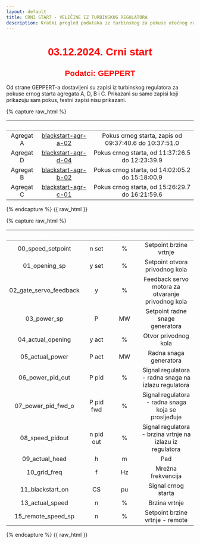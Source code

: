 ```yaml
---
layout: default
title: CRNI START - VELIČINE IZ TURBINSKOG REGULATORA
description: Kratki pregled podataka iz turbinskog za pokuse otočnog rada u HE Zakučac
---
```



<h1 style="text-align: center; font-family: Helvetica; color: red">03.12.2024. Crni start</h1>

<h2 style="text-align: center; font-family: Helvetica; color: red">Podatci: GEPPERT</h2>

Od strane GEPPERT-a dostavljeni su zapisi iz turbinskog regulatora za pokuse crnog starta agregata A, D, B i C.
Prikazani su samo zapisi koji prikazuju sam pokus, testni zapisi nisu prikazani. 

{% capture raw_html %}
<table>
    <thead>
        <tr>
            <th style="text-align:center; font-family: Helvetica; color: white">Agregat</th>
            <th style="text-align:center; font-family: Helvetica; color: white">Datoteka</th>
            <th style="text-align:center; font-family: Helvetica; color: white">Napomena</th>
        </tr>
    </thead>
    <tbody>
        <tr>
            <td style="text-align:center">Agregat A</td>
            <td style="text-align:center"><a href="{{ site.baseurl }}/blackstart-agr-a-02/">blackstart-agr-a-02</a></td>
            <td style="text-align:center">Pokus crnog starta, zapis od 09:37:40.6 do 10:37:51.0</td>
        </tr>
        <tr>
            <td style="text-align:center">Agregat D</td>
            <td style="text-align:center"><a href="{{ site.baseurl }}/blackstart-agr-d-04/">blackstart-agr-d-04</a></td>
            <td style="text-align:center">Pokus crnog starta, od 11:37:26.5 do 12:23:39.9</td>
        </tr>
        <tr>
            <td style="text-align:center">Agregat B</td>
            <td style="text-align:center"><a href="{{ site.baseurl }}/blackstart-agr-b-02/">blackstart-agr-b-02</a></td>
            <td style="text-align:center">Pokus crnog starta, od 14:02:05.2 do 15:18:00.9</td>
        </tr> 
        <tr>
            <td style="text-align:center">Agregat C</td>
            <td style="text-align:center"><a href="{{ site.baseurl }}/blackstart-agr-c-01/">blackstart-agr-c-01</a></td>
            <td style="text-align:center">Pokus crnog starta, od 15:26:29.7 do 16:21:59.6</td>
        </tr>        
    </tbody>
</table>
{% endcapture %}
{{ raw_html }}


{% capture raw_html %}
<table>
    <thead>
        <tr>
            <th style="text-align:center; font-family: Helvetica; color: white">Ime signala</th>
            <th style="text-align:center; font-family: Helvetica; color: white">Oznaka</th>
            <th style="text-align:center; font-family: Helvetica; color: white">Veličina</th>
            <th style="text-align:center; font-family: Helvetica; color: white">Opis</th>
        </tr>
    </thead>
    <tbody>
        <tr>
            <td style="text-align:center">00_speed_setpoint</td>
            <td style="text-align:center">n set</td>
            <td style="text-align:center">%</td>
            <td style="text-align:center">Setpoint brzine vrtnje</td>
        </tr>
        <tr>
            <td style="text-align:center">01_opening_sp</td>
            <td style="text-align:center">y set</td>
            <td style="text-align:center">%</td>
            <td style="text-align:center">Setpoint otvora privodnog kola</td>
        </tr>
        <tr>
            <td style="text-align:center">02_gate_servo_feedback</td>
            <td style="text-align:center">y</td>
            <td style="text-align:center">%</td>
            <td style="text-align:center">Feedback servo motora za otvaranje privodnog kola</td>
        </tr>
        <tr>
            <td style="text-align:center">03_power_sp</td>
            <td style="text-align:center">P</td>
            <td style="text-align:center">MW</td>
            <td style="text-align:center">Setpoint radne snage generatora</td>
        </tr>
        <tr>
            <td style="text-align:center">04_actual_opening</td>
            <td style="text-align:center">y act</td>
            <td style="text-align:center">%</td>
            <td style="text-align:center">Otvor privodnog kola</td>
        </tr>
        <tr>
            <td style="text-align:center">05_actual_power</td>
            <td style="text-align:center">P act</td>
            <td style="text-align:center">MW</td>
            <td style="text-align:center">Radna snaga generatora</td>
        </tr>
        <tr>
            <td style="text-align:center">06_power_pid_out</td>
            <td style="text-align:center">P pid</td>
            <td style="text-align:center">%</td>
            <td style="text-align:center">Signal regulatora - radna snaga na izlazu regulatora</td>
        </tr>
        <tr>
            <td style="text-align:center">07_power_pid_fwd_o</td>
            <td style="text-align:center">P pid fwd</td>
            <td style="text-align:center">%</td>
            <td style="text-align:center">Signal regulatora - radna snaga koja se prosljeđuje</td>
        </tr>
        <tr>
            <td style="text-align:center">08_speed_pidout</td>
            <td style="text-align:center">n pid out</td>
            <td style="text-align:center">%</td>
            <td style="text-align:center">Signal regulatora - brzina vrtnje na izlazu iz regulatora</td>
        </tr>
        <tr>
            <td style="text-align:center">09_actual_head</td>
            <td style="text-align:center">h</td>
            <td style="text-align:center">m</td>
            <td style="text-align:center">Pad</td>
        </tr>
        <tr>
            <td style="text-align:center">10_grid_freq</td>
            <td style="text-align:center">f</td>
            <td style="text-align:center">Hz</td>
            <td style="text-align:center">Mrežna frekvencija</td>
        </tr>
        <tr>
            <td style="text-align:center">11_blackstart_on</td>
            <td style="text-align:center">CS</td>
            <td style="text-align:center">pu</td>
            <td style="text-align:center">Signal crnog starta</td>
        </tr>
        <tr>
            <td style="text-align:center">13_actual_speed</td>
            <td style="text-align:center">n</td>
            <td style="text-align:center">%</td>
            <td style="text-align:center">Brzina vrtnje</td>
        </tr>
        <tr>
            <td style="text-align:center">15_remote_speed_sp</td>
            <td style="text-align:center">n</td>
            <td style="text-align:center">%</td>
            <td style="text-align:center">Setpoint brzine vrtnje - remote</td>
        </tr>
    </tbody>
</table>
{% endcapture %}
{{ raw_html }}
